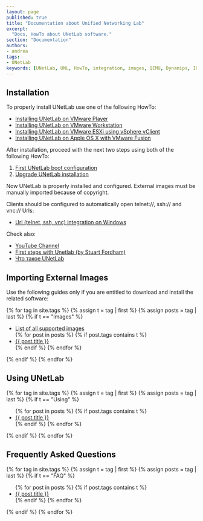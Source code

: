 ```yaml
---
layout: page
published: true
title: "Documentation about Unified Networking Lab"
excerpt:
  "Docs, HowTo about UNetLab software."
section: "Documentation"
authors:
- andrea
tags:
- UNetLab
keywords: [UNetLab, UNL, HowTo, integration, images, QEMU, Dynamips, IOU, IOL]
---
```

## Installation

To properly install UNetLab use one of the following HowTo:

* <a title="Installing UNetLab on VMware Player" href="/2014/10/installing-unetlab-on-vmware-player/">Installing UNetLab on VMware Player</a>
* <a title="Installing UNetLab on VMware Workstation" href="/2014/10/installing-unetlab-on-vmware-workstation/">Installing UNetLab on VMware Workstation</a>
* <a title="Installing UNetLab on VMware ESXi using vSphere vClient" href="/2014/10/installing-unetlab-on-vmware-esxi-using-vsphere-2/">Installing UNetLab on VMware ESXi using vSphere vClient</a>
* <a title="Installing UNetLab on Apple OS X with VMware Fusion" href="/2014/11/installing-unetlab-on-apple-os-x-with-vmware-fusion/">Installing UNetLab on Apple OS X with VMware Fusion</a>

After installation, proceed with the next two steps using both of the following HowTo:

1. <a title="First UNetLab boot configuration" href="/2014/11/first-unetlab-boot-configuration/">First UNetLab boot configuration</a>
2. <a title="Upgrade UNetLab installation" href="/2014/11/upgrade-unetlab-installation/">Upgrade UNetLab installation</a>

Now UNetLab is properly installed and configured. External images must be manually imported because of copyright.

Clients should be configured to automatically open telnet://, ssh:// and vnc:// Urls:

* <a title="Url (telnet, ssh, vnc) integration on Windows" href="/2015/03/url-telnet-ssh-vnc-integration-on-windows/">Url (telnet, ssh, vnc) integration on Windows</a>

Check also:

* [YouTube Channel](https://www.youtube.com/c/UnifiedNetworkingLab "YouTuve Channel")
* [First steps with Unetlab (by Stuart Fordham)](http://www.802101.com/2015/02/first-steps-with-unetlab.html "First steps with Unetlab (by Stuart Fordham)")
* [Что такое UNetLab](http://www.ciscolab.ru/labs/42-unetlab-stroim-stend-dlya-podgotovki-k-ccie-rs-sp-dc-sec.html "Что такое UNetLab")

## Importing External Images

Use the following guides only if you are entitled to download and install the related software:

{% for tag in site.tags %}
    {% assign t = tag | first %}
    {% assign posts = tag | last %}
    {% if t == "Images" %}
<ul>
    <li><a href="/documentation/supported-images/" title="List of all supported images">List of all supported images</a></li>
        {% for post in posts %}
            {% if post.tags contains t %}
    <li><a href="{{ post.url }}" title="{{ post.title }}">{{ post.title }}</a></li>
            {% endif %}
        {% endfor %}
</ul>
    {% endif %}
{% endfor %}

## Using UNetLab

{% for tag in site.tags %}
    {% assign t = tag | first %}
    {% assign posts = tag | last %}
    {% if t == "Using" %}
<ul>
        {% for post in posts %}
            {% if post.tags contains t %}
    <li><a href="{{ post.url }}" title="{{ post.title }}">{{ post.title }}</a></li>
            {% endif %}
        {% endfor %}
</ul>
    {% endif %}
{% endfor %}

## Frequently Asked Questions

{% for tag in site.tags %}
    {% assign t = tag | first %}
    {% assign posts = tag | last %}
    {% if t == "FAQ" %}
<ul>
        {% for post in posts %}
            {% if post.tags contains t %}
    <li><a href="{{ post.url }}" title="{{ post.title }}">{{ post.title }}</a></li>
            {% endif %}
        {% endfor %}
</ul>
    {% endif %}
{% endfor %}
